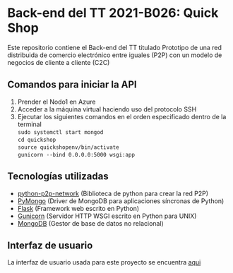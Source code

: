# Back-end del TT 2021-B026: Quick Shop

Este repositorio contiene el Back-end del TT titulado Prototipo de una red distribuida de comercio electrónico entre iguales (P2P) con un modelo de negocios de cliente a cliente (C2C)

## Comandos para iniciar la API
1. Prender el Nodo1 en Azure
2. Acceder a la máquina virtual haciendo uso del protocolo SSH
3. Ejecutar los siguientes comandos en el orden especificado dentro de la terminal  
    `sudo systemctl start mongod`  
    `cd quickshop`  
    `source quickshopenv/bin/activate`  
    `gunicorn --bind 0.0.0.0:5000 wsgi:app`

## Tecnologías utilizadas
- [python-p2p-network](https://github.com/macsnoeren/python-p2p-network) (Biblioteca de python para crear la red P2P)
- [PyMongo](https://www.mongodb.com/docs/drivers/pymongo/) (Driver de MongoDB para aplicaciones síncronas de Python)
- [Flask](https://flask.palletsprojects.com/en/2.2.x/) (Framework web escrito en Python)
- [Gunicorn](https://gunicorn.org/) (Servidor HTTP WSGI escrito en Python para UNIX)
- [MongoDB](https://www.mongodb.com/) (Gestor de base de datos no relacional)

## Interfaz de usuario
La interfaz de usuario usada para este proyecto se encuentra [aqui](https://github.com/MaxCazares/TT-Front-end)
